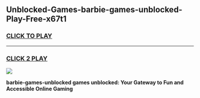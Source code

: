
## Unblocked-Games-barbie-games-unblocked-Play-Free-x67t1
<h3>
<a href="https://premium76.site?title=barbie-games-unblocked&ref=10A">CLICK TO PLAY</a></h3>
<hr>

<h3>
<a href="https://premium76.site?title=barbie-games-unblocked&ref=10A">CLICK 2 PLAY</a>
  
</h3>

<a href="https://premium76.site?title=barbie-games-unblocked&ref=10A"><img src="https://clearcache.store/games.png"></a>


**barbie-games-unblocked games unblocked: Your Gateway to Fun and Accessible Online Gaming**

